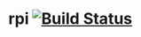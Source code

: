 # rpi [![Build Status](https://travis-ci.com/okwrtdsh/rpi.svg?branch=master)](https://travis-ci.com/okwrtdsh/rpi)
